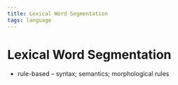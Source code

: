 ```yaml
---
title: Lexical Word Segmentation
tags: language
---
```


# Lexical Word Segmentation
- rule-based – syntax; semantics; morphological rules
































